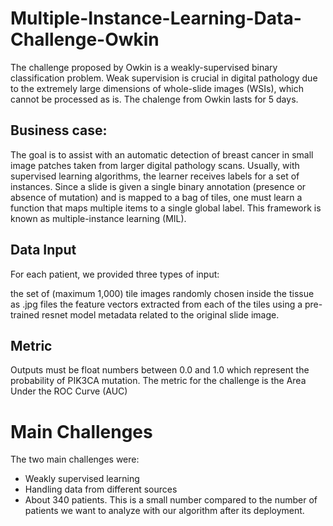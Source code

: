 # Multiple-Instance-Learning-Data-Challenge-Owkin

The challenge proposed by Owkin is a weakly-supervised binary classification problem. Weak supervision is crucial in digital pathology due to the extremely large dimensions of whole-slide images (WSIs), which cannot be processed as is. The chalenge from Owkin lasts for 5 days. 

## Business case:

The goal is to assist with an automatic detection of breast cancer in small image patches taken from larger digital pathology scans.
Usually, with supervised learning algorithms, the learner receives labels for a set of instances. Since a slide is given a single binary annotation (presence or absence of mutation) and is mapped to a bag of tiles, one must learn a function that maps multiple items to a single global label. This framework is known as multiple-instance learning (MIL).

## Data Input
For each patient, we provided three types of input:

the set of (maximum 1,000) tile images randomly chosen inside the tissue as .jpg files
the feature vectors extracted from each of the tiles using a pre-trained resnet model
metadata related to the original slide image.

## Metric
Outputs must be float numbers between 0.0 and 1.0 which represent the probability of PIK3CA mutation. 
The metric for the challenge is the Area Under the ROC Curve (AUC)

# Main Challenges
The two main challenges were:
- Weakly supervised learning
- Handling data from different sources
- About 340 patients. This is a small number compared to the number of patients we want to analyze with our algorithm after its deployment. 

